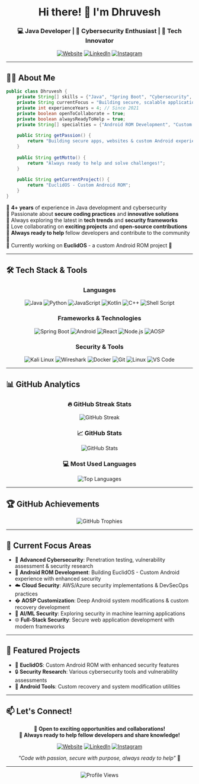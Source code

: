 <div align="center">

# Hi there! 👋 I'm **Dhruvesh**

### 💻 Java Developer | 🔐 Cybersecurity Enthusiast | 🚀 Tech Innovator

[![Website](https://img.shields.io/badge/Website-www.dhruvesh.in.net-blue?style=for-the-badge&logo=google-chrome&logoColor=white)](https://www.dhruvesh.in.net)
[![LinkedIn](https://img.shields.io/badge/LinkedIn-dhruvesh19-0077B5?style=for-the-badge&logo=linkedin&logoColor=white)](https://www.linkedin.com/in/dhruvesh19/)
[![Instagram](https://img.shields.io/badge/Instagram-dhruvesh3466-E4405F?style=for-the-badge&logo=instagram&logoColor=white)](https://instagram.com/dhruvesh3466)

</div>

---

## 🧑‍💻 About Me

```java
public class Dhruvesh {
    private String[] skills = {"Java", "Spring Boot", "Cybersecurity", "Android Development", "AOSP"};
    private String currentFocus = "Building secure, scalable applications & Android ROMs";
    private int experienceYears = 4; // Since 2021
    private boolean openToCollaborate = true;
    private boolean alwaysReadyToHelp = true;
    private String[] specialties = {"Android ROM Development", "Custom Recovery", "Security Research"};
    
    public String getPassion() {
        return "Building secure apps, websites & custom Android experiences";
    }
    
    public String getMotto() {
        return "Always ready to help and solve challenges!";
    }
    
    public String getCurrentProject() {
        return "EuclidOS - Custom Android ROM";
    }
}
```

🔹 **4+ years** of experience in Java development and cybersecurity  
🔹 Passionate about **secure coding practices** and **innovative solutions**  
🔹 Always exploring the latest in **tech trends** and **security frameworks**  
🔹 Love collaborating on **exciting projects** and **open-source contributions**  
🔹 **Always ready to help** fellow developers and contribute to the community 🤝  
🔹 Currently working on **EuclidOS** - a custom Android ROM project 📱

---

## 🛠️ Tech Stack & Tools

<div align="center">

### Languages
![Java](https://img.shields.io/badge/Java-ED8B00?style=for-the-badge&logo=openjdk&logoColor=white)
![Python](https://img.shields.io/badge/Python-3776AB?style=for-the-badge&logo=python&logoColor=white)
![JavaScript](https://img.shields.io/badge/JavaScript-F7DF1E?style=for-the-badge&logo=javascript&logoColor=black)
![Kotlin](https://img.shields.io/badge/Kotlin-0095D5?style=for-the-badge&logo=kotlin&logoColor=white)
![C++](https://img.shields.io/badge/C++-00599C?style=for-the-badge&logo=cplusplus&logoColor=white)
![Shell Script](https://img.shields.io/badge/Shell_Script-121011?style=for-the-badge&logo=gnu-bash&logoColor=white)

### Frameworks & Technologies
![Spring Boot](https://img.shields.io/badge/Spring_Boot-6DB33F?style=for-the-badge&logo=spring-boot&logoColor=white)
![Android](https://img.shields.io/badge/Android-3DDC84?style=for-the-badge&logo=android&logoColor=white)
![React](https://img.shields.io/badge/React-20232A?style=for-the-badge&logo=react&logoColor=61DAFB)
![Node.js](https://img.shields.io/badge/Node.js-43853D?style=for-the-badge&logo=node.js&logoColor=white)
![AOSP](https://img.shields.io/badge/AOSP-3DDC84?style=for-the-badge&logo=android&logoColor=white)

### Security & Tools
![Kali Linux](https://img.shields.io/badge/Kali_Linux-557C94?style=for-the-badge&logo=kali-linux&logoColor=white)
![Wireshark](https://img.shields.io/badge/Wireshark-1679A7?style=for-the-badge&logo=wireshark&logoColor=white)
![Docker](https://img.shields.io/badge/Docker-2496ED?style=for-the-badge&logo=docker&logoColor=white)
![Git](https://img.shields.io/badge/Git-F05032?style=for-the-badge&logo=git&logoColor=white)
![Linux](https://img.shields.io/badge/Linux-FCC624?style=for-the-badge&logo=linux&logoColor=black)
![VS Code](https://img.shields.io/badge/VS_Code-007ACC?style=for-the-badge&logo=visual-studio-code&logoColor=white)

</div>

---

## 📊 GitHub Analytics

<div align="center">

### 🔥 GitHub Streak Stats
![GitHub Streak](https://github-readme-streak-stats.herokuapp.com/?user=dhruvesh16&theme=tokyonight&hide_border=true&background=0D1117&stroke=0D1117&ring=FF6B6B&fire=FF6B6B&currStreakLabel=FF6B6B)

### 📈 GitHub Stats
![GitHub Stats](https://github-readme-stats.vercel.app/api?username=dhruvesh16&show_icons=true&theme=tokyonight&hide_border=true&bg_color=0D1117&title_color=FF6B6B&icon_color=FF6B6B&text_color=FFFFFF)

### 💻 Most Used Languages
![Top Languages](https://github-readme-stats.vercel.app/api/top-langs/?username=dhruvesh16&layout=compact&theme=tokyonight&hide_border=true&bg_color=0D1117&title_color=FF6B6B&text_color=FFFFFF)

</div>

---

## 🏆 GitHub Achievements

<div align="center">

![GitHub Trophies](https://github-profile-trophy.vercel.app/?username=dhruvesh16&theme=tokyonight&no-frame=true&no-bg=true&margin-w=4&column=6&row=2)

</div>

---

## 🚀 Current Focus Areas

- 🔐 **Advanced Cybersecurity**: Penetration testing, vulnerability assessment & security research
- 📱 **Android ROM Development**: Building EuclidOS - Custom Android experience with enhanced security
- ☁️ **Cloud Security**: AWS/Azure security implementations & DevSecOps practices
- �️ **AOSP Customization**: Deep Android system modifications & custom recovery development
- 🤖 **AI/ML Security**: Exploring security in machine learning applications
- 🌐 **Full-Stack Security**: Secure web application development with modern frameworks

---

## 🎯 Featured Projects

- 🚀 **EuclidOS**: Custom Android ROM with enhanced security features
- 🔒 **Security Research**: Various cybersecurity tools and vulnerability assessments
- 📱 **Android Tools**: Custom recovery and system modification utilities

---

## 📫 Let's Connect!

<div align="center">

💼 **Open to exciting opportunities and collaborations!**  
🤝 **Always ready to help fellow developers and share knowledge!**

[![Website](https://img.shields.io/badge/🌐_Portfolio-Visit_My_Website-blue?style=for-the-badge)](https://www.dhruvesh.in.net)
[![LinkedIn](https://img.shields.io/badge/💼_LinkedIn-Let's_Connect-0077B5?style=for-the-badge)](https://www.linkedin.com/in/dhruvesh19/)
[![Instagram](https://img.shields.io/badge/📸_Instagram-Follow_Me-E4405F?style=for-the-badge)](https://instagram.com/dhruvesh3466)

*"Code with passion, secure with purpose, always ready to help"* 🚀

</div>

---

<div align="center">

![Profile Views](https://komarev.com/ghpvc/?username=dhruvesh16&color=FF6B6B&style=for-the-badge)

</div>
